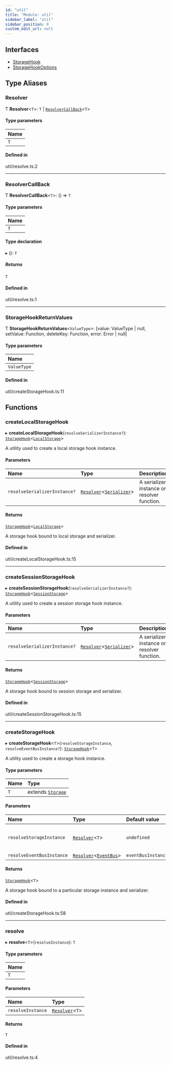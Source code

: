```yaml
---
id: "util"
title: "Module: util"
sidebar_label: "util"
sidebar_position: 0
custom_edit_url: null
---
```


## Interfaces

- [StorageHook](../interfaces/util.StorageHook.md)
- [StorageHookOptions](../interfaces/util.StorageHookOptions.md)

## Type Aliases

### Resolver

Ƭ **Resolver**<`T`\>: `T` \| [`ResolverCallBack`](util.md#resolvercallback)<`T`\>

#### Type parameters

| Name |
| :------ |
| `T` |

#### Defined in

util/resolve.ts:2

___

### ResolverCallBack

Ƭ **ResolverCallBack**<`T`\>: () => `T`

#### Type parameters

| Name |
| :------ |
| `T` |

#### Type declaration

▸ (): `T`

##### Returns

`T`

#### Defined in

util/resolve.ts:1

___

### StorageHookReturnValues

Ƭ **StorageHookReturnValues**<`ValueType`\>: [value: ValueType \| null, setValue: Function, deleteKey: Function, error: Error \| null]

#### Type parameters

| Name |
| :------ |
| `ValueType` |

#### Defined in

util/createStorageHook.ts:11

## Functions

### createLocalStorageHook

▸ **createLocalStorageHook**(`resolveSerializerInstance?`): [`StorageHook`](../interfaces/util.StorageHook.md)<[`LocalStorage`](../classes/store.LocalStorage.md)\>

A utility used to create a local storage hook instance.

#### Parameters

| Name | Type | Description |
| :------ | :------ | :------ |
| `resolveSerializerInstance?` | [`Resolver`](util.md#resolver)<[`Serializer`](../interfaces/serialization.Serializer.md)\> | A serializer instance or resolver function. |

#### Returns

[`StorageHook`](../interfaces/util.StorageHook.md)<[`LocalStorage`](../classes/store.LocalStorage.md)\>

A storage hook bound to local storage and serializer.

#### Defined in

util/createLocalStorageHook.ts:15

___

### createSessionStorageHook

▸ **createSessionStorageHook**(`resolveSerializerInstance?`): [`StorageHook`](../interfaces/util.StorageHook.md)<[`SessionStorage`](../classes/store.SessionStorage.md)\>

A utility used to create a session storage hook instance.

#### Parameters

| Name | Type | Description |
| :------ | :------ | :------ |
| `resolveSerializerInstance?` | [`Resolver`](util.md#resolver)<[`Serializer`](../interfaces/serialization.Serializer.md)\> | A serializer instance or resolver function. |

#### Returns

[`StorageHook`](../interfaces/util.StorageHook.md)<[`SessionStorage`](../classes/store.SessionStorage.md)\>

A storage hook bound to session storage and serializer.

#### Defined in

util/createSessionStorageHook.ts:15

___

### createStorageHook

▸ **createStorageHook**<`T`\>(`resolveStorageInstance`, `resolveEventBusInstance?`): [`StorageHook`](../interfaces/util.StorageHook.md)<`T`\>

A utility used to create a storage hook instance.

#### Type parameters

| Name | Type |
| :------ | :------ |
| `T` | extends [`Storage`](../interfaces/store.Storage.md) |

#### Parameters

| Name | Type | Default value | Description |
| :------ | :------ | :------ | :------ |
| `resolveStorageInstance` | [`Resolver`](util.md#resolver)<`T`\> | `undefined` | A storage instance or resolver function. |
| `resolveEventBusInstance` | [`Resolver`](util.md#resolver)<[`EventBus`](../interfaces/event.EventBus.md)\> | `eventBusInstance` | - |

#### Returns

[`StorageHook`](../interfaces/util.StorageHook.md)<`T`\>

A storage hook bound to a particular storage instance and serializer.

#### Defined in

util/createStorageHook.ts:58

___

### resolve

▸ **resolve**<`T`\>(`resolveInstance`): `T`

#### Type parameters

| Name |
| :------ |
| `T` |

#### Parameters

| Name | Type |
| :------ | :------ |
| `resolveInstance` | [`Resolver`](util.md#resolver)<`T`\> |

#### Returns

`T`

#### Defined in

util/resolve.ts:4
